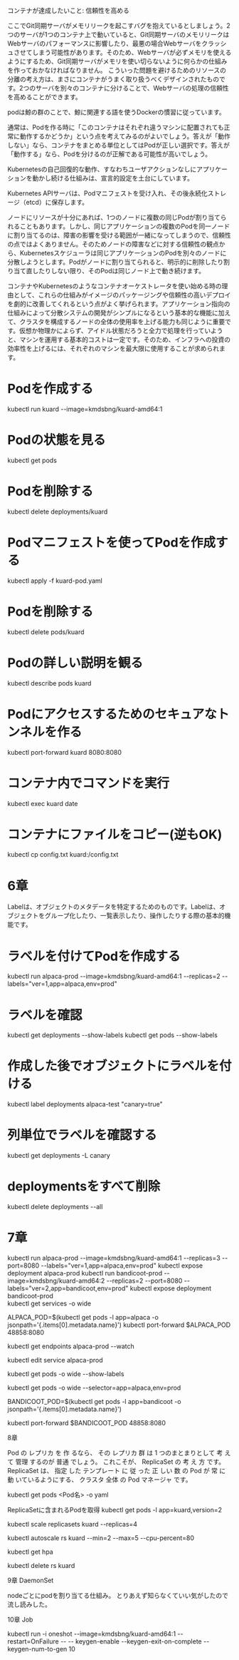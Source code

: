 
コンテナが達成したいこと: 信頼性を高める

ここでGit同期サーバがメモリリークを起こすバグを抱えているとしましょう。2つのサーバが1つのコンテナ上で動いていると、Git同期サーバのメモリリークはWebサーバのパフォーマンスに影響したり、最悪の場合Webサーバをクラッシュさせてしまう可能性があります。そのため、Webサーバが必ずメモリを使えるようにするため、Git同期サーバがメモリを使い切らないように何らかの仕組みを作っておかなければなりません。
こういった問題を避けるためのリソースの分離の考え方は、まさにコンテナがうまく取り扱うべくデザインされたものです。2つのサーバを別々のコンテナに分けることで、Webサーバの処理の信頼性を高めることができます。


podは鯨の群のことで、鯨に関連する語を使うDockerの慣習に従っています。



通常は、Podを作る時に「このコンテナはそれぞれ違うマシンに配置されても正常に動作するかどうか」という点を考えてみるのがよいでしょう。答えが「動作しない」なら、コンテナをまとめる単位としてはPodが正しい選択です。答えが「動作する」なら、Podを分けるのが正解である可能性が高いでしょう。


Kubernetesの自己回復的な動作、すなわちユーザアクションなしにアプリケーションを動かし続ける仕組みは、宣言的設定を土台にしています。


Kubernetes APIサーバは、Podマニフェストを受け入れ、その後永続化ストレージ（etcd）に保存します。


ノードにリソースが十分にあれば、1つのノードに複数の同じPodが割り当てられることもあります。しかし、同じアプリケーションの複数のPodを同一ノードに割り当てるのは、障害の影響を受ける範囲が一緒になってしまうので、信頼性の点ではよくありません。そのためノードの障害などに対する信頼性の観点から、Kubernetesスケジューラは同じアプリケーションのPodを別々のノードに分散しようとします。Podがノードに割り当てられると、明示的に削除したり割り当て直したりしない限り、そのPodは同じノード上で動き続けます。


コンテナやKubernetesのようなコンテナオーケストレータを使い始める時の理由として、これらの仕組みがイメージのパッケージングや信頼性の高いデプロイを劇的に改善してくれるという点がよく挙げられます。アプリケーション指向の仕組みによって分散システムの開発がシンプルになるという基本的な機能に加えて、クラスタを構成するノードの全体の使用率を上げる能力も同じように重要です。仮想か物理かによらず、アイドル状態だろうと全力で処理を行っていようと、マシンを運用する基本的コストは一定です。そのため、インフラへの投資の効率性を上げるには、それぞれのマシンを最大限に使用することが求められます。


# Podを作成する
kubectl run kuard --image=kmdsbng/kuard-amd64:1


# Podの状態を見る
kubectl get pods


# Podを削除する
kubectl delete deployments/kuard


# Podマニフェストを使ってPodを作成する
kubectl apply -f kuard-pod.yaml


# Podを削除する
kubectl delete pods/kuard

# Podの詳しい説明を観る
kubectl describe pods kuard

# Podにアクセスするためのセキュアなトンネルを作る
kubectl port-forward kuard 8080:8080

# コンテナ内でコマンドを実行
kubectl exec kuard date

# コンテナにファイルをコピー(逆もOK)
kubectl cp config.txt kuard:/config.txt




# 6章

Labelは、オブジェクトのメタデータを特定するためのものです。Labelは、オブジェクトをグループ化したり、一覧表示したり、操作したりする際の基本的機能です。

# ラベルを付けてPodを作成する
kubectl run alpaca-prod --image=kmdsbng/kuard-amd64:1 --replicas=2 --labels="ver=1,app=alpaca,env=prod"

# ラベルを確認
kubectl get deployments --show-labels
kubectl get pods --show-labels

# 作成した後でオブジェクトにラベルを付ける
kubectl label deployments alpaca-test "canary=true"

# 列単位でラベルを確認する
kubectl get deployments -L canary

# deploymentsをすべて削除
kubectl delete deployments --all






# 7章

kubectl run alpaca-prod --image=kmdsbng/kuard-amd64:1  --replicas=3  --port=8080  --labels="ver=1,app=alpaca,env=prod"
kubectl expose deployment alpaca-prod
kubectl run bandicoot-prod --image=kmdsbng/kuard-amd64:2 --replicas=2 --port=8080 --labels="ver=2,app=bandicoot,env=prod"
kubectl expose deployment bandicoot-prod   
kubectl get services -o wide


ALPACA_POD=$(kubectl get pods -l app=alpaca -o jsonpath='{.items[0].metadata.name}')
kubectl port-forward $ALPACA_POD 48858:8080

kubectl get endpoints alpaca-prod --watch

kubectl edit service alpaca-prod


kubectl get pods -o wide --show-labels

kubectl get pods -o wide --selector=app=alpaca,env=prod

BANDICOOT_POD=$(kubectl get pods -l app=bandicoot -o jsonpath='{.items[0].metadata.name}')

kubectl port-forward $BANDICOOT_POD 48858:8080



8章



 Pod の レプリカ を 作 るなら、 その レプリカ 群 は 1 つのまとまりとして 考 えて 管理 するのが 普通 でしょう。
これこそが、 ReplicaSet の 考 え 方 です。 ReplicaSet は、 指定 した テンプレート に 従 った 正 しい 数 の Pod が 常 に 動 いているようにする、 クラスタ 全体 の Pod マネージャ です。


kubectl get pods <Pod名> -o yaml

ReplicaSetに含まれるPodを取得
kubectl get pods -l app=kuard,version=2


kubectl scale replicasets kuard --replicas=4

kubectl autoscale rs kuard --min=2 --max=5 --cpu-percent=80

kubectl get hpa

kubectl delete rs kuard


9章 DaemonSet

nodeごとにpodを割り当てる仕組み。
とりあえず知らなくていい気がしたので流し読みした。


10章 Job

kubectl run -i oneshot --image=kmdsbng/kuard-amd64:1 --restart=OnFailure -- -- keygen-enable --keygen-exit-on-complete --keygen-num-to-gen 10





